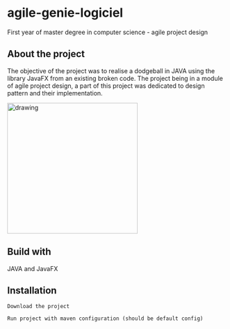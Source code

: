 # agile-genie-logiciel

First year of master  degree in computer science - agile project design

## About the project
The objective of the project was to realise a dodgeball in JAVA using the library JavaFX from an existing broken code. The project being in a module of agile project design, a part of this project was dedicated to design pattern and their implementation.

<img src="https://user-images.githubusercontent.com/41020659/202846923-db47b5f6-8edf-487a-955d-ac4af37f6e5a.png" alt="drawing" width="300"/>

## Build with 

JAVA and JavaFX

## Installation
```
Download the project
```
```
Run project with maven configuration (should be default config)
```
